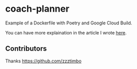 # coach-planner

Example of a Dockerfile with Poetry and Google Cloud Build.

You can have more explaination in the article I wrote [here](https://bmaingret.github.io/blog/2021-11-15-Docker-and-Poetry).

## Contributors

Thanks https://github.com/zzztimbo 
